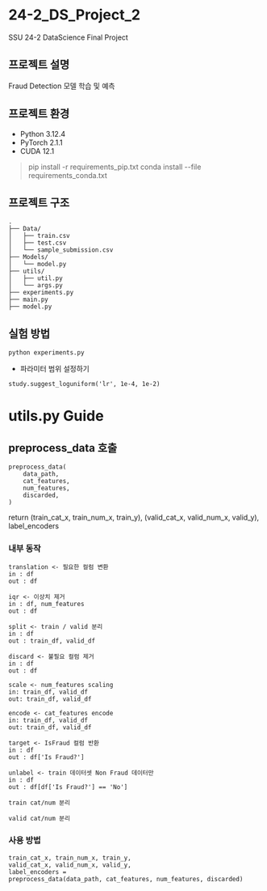 # 24-2_DS_Project_2
SSU 24-2 DataScience Final Project

## 프로젝트 설명
Fraud Detection 모델 학습 및 예측

## 프로젝트 환경
- Python 3.12.4
- PyTorch 2.1.1
- CUDA 12.1
> pip install -r requirements_pip.txt
> conda install --file requirements_conda.txt

## 프로젝트 구조
```
.
├── Data/
│   ├── train.csv
│   ├── test.csv
│   └── sample_submission.csv
├── Models/
│   └── model.py
├── utils/
│   ├── util.py
│   └── args.py
├── experiments.py
├── main.py
├── model.py
```

## 실험 방법
```
python experiments.py
```
- 파라미터 범위 설정하기
```
study.suggest_loguniform('lr', 1e-4, 1e-2)
```

# utils.py Guide

## preprocess_data 호출
```
preprocess_data(
    data_path,
    cat_features,
    num_features,
    discarded,
)
```
return
(train_cat_x, train_num_x, train_y), 
(valid_cat_x, valid_num_x, valid_y), 
label_encoders

### 내부 동작
```
translation <- 필요한 컬럼 변환
in : df
out : df
```

```
iqr <- 이상치 제거
in : df, num_features
out : df
```

```
split <- train / valid 분리
in : df
out : train_df, valid_df
```

```
discard <- 불필요 컬럼 제거
in : df
out : df
```

```
scale <- num_features scaling
in: train_df, valid_df
out: train_df, valid_df
```

```
encode <- cat_features encode
in: train_df, valid_df
out: train_df, valid_df
```

```
target <- IsFraud 컬럼 반환
in : df
out : df['Is Fraud?']
```

```
unlabel <- train 데이터셋 Non Fraud 데이터만
in : df
out : df[df['Is Fraud?'] == 'No']
```
```
train cat/num 분리

valid cat/num 분리
```
### 사용 방법
```
train_cat_x, train_num_x, train_y, 
valid_cat_x, valid_num_x, valid_y, 
label_encoders = 
preprocess_data(data_path, cat_features, num_features, discarded)
```

